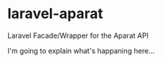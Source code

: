 # laravel-aparat
Laravel Facade/Wrapper for the Aparat  API

I'm going to explain what's happaning here...
